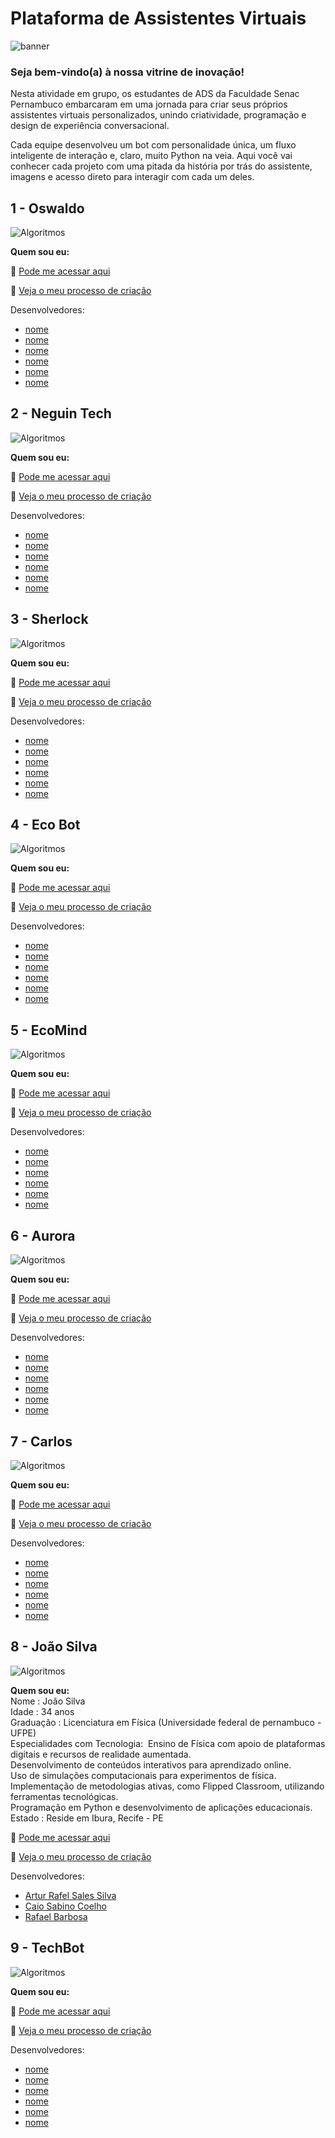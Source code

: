# Plataforma de Assistentes Virtuais

![banner](https://github.com/devcode25/chatExpo-TADS047/blob/main/img/banner047.png)

### Seja bem-vindo(a) à nossa vitrine de inovação!

Nesta atividade em grupo, os estudantes de ADS da Faculdade Senac Pernambuco embarcaram em uma jornada para criar seus próprios assistentes virtuais personalizados, unindo criatividade, programação e design de experiência conversacional.

Cada equipe desenvolveu um bot com personalidade única, um fluxo inteligente de interação e, claro, muito Python na veia. Aqui você vai conhecer cada projeto com uma pitada da história por trás do assistente, imagens e acesso direto para interagir com cada um deles.

## 1 - Oswaldo

![Algoritmos](https://via.placeholder.com/400x200?text=Algoritmos+Básicos)

**Quem sou eu:**

🔗 [Pode me acessar aqui](https://exemplo.com/atividade1)

🔗 [Veja o meu processo de criação](https://exemplo.com/atividade1)

Desenvolvedores:
- [nome](link)
- [nome](link)
- [nome](link)
- [nome](link)
- [nome](link)
- [nome](link)

## 2 - Neguin Tech

![Algoritmos](https://via.placeholder.com/400x200?text=Algoritmos+Básicos)

**Quem sou eu:**

🔗 [Pode me acessar aqui](https://exemplo.com/atividade1)

🔗 [Veja o meu processo de criação](https://exemplo.com/atividade1)

Desenvolvedores:
- [nome](link)
- [nome](link)
- [nome](link)
- [nome](link)
- [nome](link)
- [nome](link)

## 3 - Sherlock

![Algoritmos](https://via.placeholder.com/400x200?text=Algoritmos+Básicos)

**Quem sou eu:**

🔗 [Pode me acessar aqui](https://exemplo.com/atividade1)

🔗 [Veja o meu processo de criação](https://exemplo.com/atividade1)

Desenvolvedores:
- [nome](link)
- [nome](link)
- [nome](link)
- [nome](link)
- [nome](link)
- [nome](link)

## 4 - Eco Bot

![Algoritmos](https://via.placeholder.com/400x200?text=Algoritmos+Básicos)

**Quem sou eu:**

🔗 [Pode me acessar aqui](https://exemplo.com/atividade1)

🔗 [Veja o meu processo de criação](https://exemplo.com/atividade1)

Desenvolvedores:
- [nome](link)
- [nome](link)
- [nome](link)
- [nome](link)
- [nome](link)
- [nome](link)

## 5 - EcoMind

![Algoritmos](https://via.placeholder.com/400x200?text=Algoritmos+Básicos)

**Quem sou eu:**

🔗 [Pode me acessar aqui](https://exemplo.com/atividade1)

🔗 [Veja o meu processo de criação](https://exemplo.com/atividade1)

Desenvolvedores:
- [nome](link)
- [nome](link)
- [nome](link)
- [nome](link)
- [nome](link)
- [nome](link)

## 6 - Aurora

![Algoritmos](https://via.placeholder.com/400x200?text=Algoritmos+Básicos)

**Quem sou eu:**

🔗 [Pode me acessar aqui](https://exemplo.com/atividade1)

🔗 [Veja o meu processo de criação](https://exemplo.com/atividade1)

Desenvolvedores:
- [nome](link)
- [nome](link)
- [nome](link)
- [nome](link)
- [nome](link)
- [nome](link)

## 7 - Carlos

![Algoritmos](https://via.placeholder.com/400x200?text=Algoritmos+Básicos)

**Quem sou eu:**

🔗 [Pode me acessar aqui](https://exemplo.com/atividade1)

🔗 [Veja o meu processo de criação](https://exemplo.com/atividade1)

Desenvolvedores:
- [nome](link)
- [nome](link)
- [nome](link)
- [nome](link)
- [nome](link)
- [nome](link)

## 8 - João Silva


![Algoritmos](https://github.com/AspoWorks/chatExpo-TADS047/blob/main/img/Captura%20de%20tela%202025-05-19%20210133.png?raw=true)


**Quem sou eu:**</br>
Nome : João Silva</br>
Idade : 34 anos </br>
Graduação : Licenciatura em Física (Universidade  federal de pernambuco - UFPE) </br>
Especialidades com Tecnologia:  Ensino de Física com apoio de plataformas digitais e recursos de realidade aumentada. </br>
Desenvolvimento de conteúdos interativos para aprendizado online. </br>
Uso de simulações computacionais para experimentos de física. </br>
Implementação de metodologias ativas, como Flipped Classroom, utilizando ferramentas tecnológicas.</br>
Programação em Python e desenvolvimento de aplicações educacionais.  </br>
Estado : Reside em Ibura, Recife - PE</br>

🔗 [Pode me acessar aqui](https://colab.research.google.com/drive/1noLEerBrM3j03VMBAshbysoUL-zJSYbS?usp=sharing)

🔗 [Veja o meu processo de criação](https://miro.com/welcomeonboard/VDZndVRNQ0VZOElEVnVTU1FCYXNQeTJ3aWIyeGpZMGNKL1oxVGdMVWVXMnRYZzB5YTFXOU02dFZoak8raWNxU3RJWUJPMUFTWHRkbEY5MTRuRHNmdXlKSWNaZWNqK1hmS3c4dkZ6empBb2xNZUFtTXJXNDRsYVFmVTFaeWs0ajJBS2NFMDFkcUNFSnM0d3FEN050ekl3PT0hdjE=?share_link_id=101757694761)

Desenvolvedores:
- [Artur Rafel Sales Silva](https://github.com/AspoWorks)
- [Caio Sabino Coelho](https://github.com/CaioSabinoC)
- [Rafael Barbosa](https://github.com/rafasilvc)

## 9 - TechBot

![Algoritmos](https://via.placeholder.com/400x200?text=Algoritmos+Básicos)

**Quem sou eu:**

🔗 [Pode me acessar aqui](https://exemplo.com/atividade1)

🔗 [Veja o meu processo de criação](https://exemplo.com/atividade1)

Desenvolvedores:
- [nome](link)
- [nome](link)
- [nome](link)
- [nome](link)
- [nome](link)
- [nome](link)

